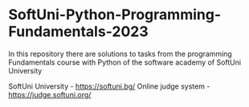 # SoftUni-Python-Programming-Fundamentals-2023
In this repository there are solutions to tasks from the programming Fundamentals course with Python of the software academy of SoftUni University

SoftUni University - https://softuni.bg/
Online judge system - https://judge.softuni.org/

